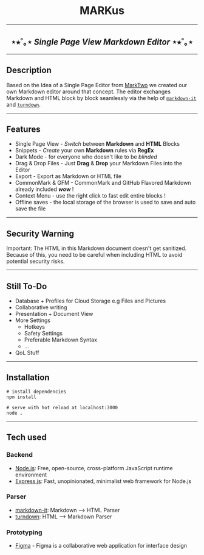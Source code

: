 

<h1 style="text-align: center;">MARKus</h1>

* * *

<h2 style="text-align: center;">⋆⭒˚｡⋆ <em>Single Page View Markdown Editor</em> ⋆⭒˚｡⋆</h2>

* * *

## Description

Based on the Idea of a Single Page Editor from [MarkTwo](https://github.com/anthonygarvan/marktwo) we created our own Markdown editor around that concept. The editor exchanges Markdown and HTML block by block seamlessly via the help of [`markdown-it`](https://github.com/markdown-it/markdown-it) and [`turndown`](https://github.com/mixmark-io/turndown).

* * *

## Features

*   Single Page View - _Switch_ between **Markdown** and **HTML** Blocks
*   Snippets - _Create_ your own **Markdown** rules via **RegEx**
*   Dark Mode - for everyone who doesn't like to be _blinded_
*   Drag & Drop Files - Just **Drag** & **Drop** your Markdown Files into the Editor
*   Export - Export as Markdown or HTML file
*   CommonMark & GFM - CommonMark and GitHub Flavored Markdown already included _**wow**_ !
*   Context Menu - use the right click to fast edit entire blocks !
*   Offline saves - the local storage of the browser is used to save and auto save the file

* * *

## Security Warning
Important: The HTML in this Markdown document doesn't get sanitized. Because of this, you need to be careful when including HTML to avoid potential security risks.

* * *

## Still To-Do

*   Database + Profiles for Cloud Storage e.g Files and Pictures
*   Collaborative writing
*   Presentation + Document View
*   More Settings
    *   Hotkeys
    *   Safety Settings
    *   Preferable Markdown Syntax
    *   ...
*   QoL Stuff

* * *

## Installation

```
# install dependencies
npm install

# serve with hot reload at localhost:3000
node .

```

* * *

## Tech used

### Backend

*   [Node.js](https://nodejs.org/en): Free, open-source, cross-platform JavaScript runtime environment
*   [Express.js](https://expressjs.com/): Fast, unopinionated, minimalist web framework for Node.js

### Parser

*   [markdown-it](https://github.com/markdown-it/markdown-it): Markdown --> HTML Parser
*   [turndown](https://github.com/mixmark-io/turndown): HTML --> Markdown Parser

### Prototyping

*   [Figma](https://www.figma.com) - Figma is a collaborative web application for interface design
